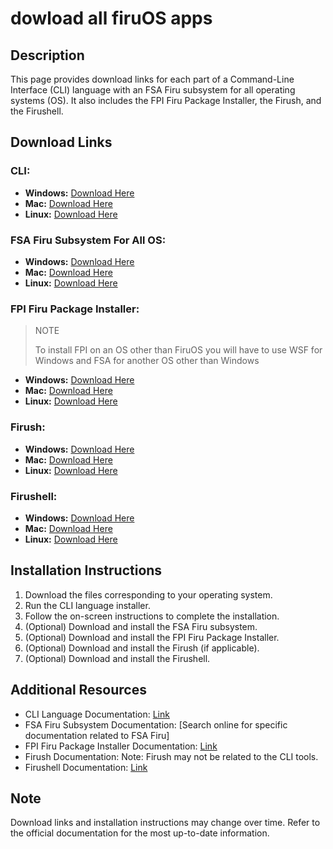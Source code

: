 # dowload all firuOS apps

## Description

This page provides download links for each part of a Command-Line Interface (CLI) language with an FSA Firu subsystem for all operating systems (OS). It also includes the FPI Firu Package Installer, the Firush, and the Firushell.

## Download Links

### CLI:

- **Windows:** [Download Here](https://sourceforge.net/projects/aroyer-cli/)
- **Mac:** [Download Here](https://docs.aws.amazon.com/cli/v1/userguide/install-macos.html)
- **Linux:** [Download Here](https://sourceforge.net/projects/aroyer-cli/)

### FSA Firu Subsystem For All OS:

- **Windows:** [Download Here](https://m.youtube.com/watch?v=wJOGNakQvRs)
- **Mac:** [Download Here](https://apps.apple.com/us/app/fsafeds/id1132751625)
- **Linux:** [Download Here](https://ereuse-org.gitbook.io/faq/where-can-i-download-linux-to-install-fsa)

### FPI Firu Package Installer:
> NOTE
> 
> To install FPI on an OS other than FiruOS you will have to use WSF for Windows and FSA for another OS other than Windows
- **Windows:** [Download Here](https://windows-post-install.uptodown.com/windows/descargar)
- **Mac:** [Download Here](https://nasa.github.io/fprime/INSTALL.html)
- **Linux:** [Download Here](https://pkgs.org/)

### Firush:

- **Windows:** [Download Here](https://www.gnu.org.ua/software/rush/download.html)
- **Mac:** [Download Here](https://www.gnu.org.ua/software/rush/download.html)
- **Linux:** [Download Here](https://www.gnu.org.ua/software/rush/download.html)

### Firushell:

- **Windows:** [Download Here](https://www.youtube.com/watch?v=lOeQUwdAjE0)
- **Mac:** [Download Here](https://www.youtube.com/watch?v=lOeQUwdAjE0)
- **Linux:** [Download Here](https://gdevelop.io/download/linux)

## Installation Instructions

1. Download the files corresponding to your operating system.
2. Run the CLI language installer.
3. Follow the on-screen instructions to complete the installation.
4. (Optional) Download and install the FSA Firu subsystem.
5. (Optional) Download and install the FPI Firu Package Installer.
6. (Optional) Download and install the Firush (if applicable).
7. (Optional) Download and install the Firushell.

## Additional Resources

- CLI Language Documentation: [Link](https://docs.aws.amazon.com/cli/)
- FSA Firu Subsystem Documentation: [Search online for specific documentation related to FSA Firu]
- FPI Firu Package Installer Documentation: [Link](https://www.solvusoft.com/en/file-extensions/file-extension-fpi/)
- Firush Documentation: Note: Firush may not be related to the CLI tools.
- Firushell Documentation: [Link](https://www.youtube.com/watch?v=lOeQUwdAjE0)

## Note

Download links and installation instructions may change over time. Refer to the official documentation for the most up-to-date information.
